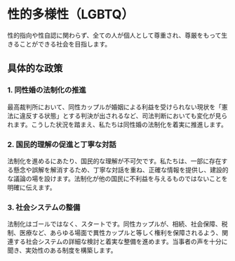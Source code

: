 # 性的多様性（LGBTQ）

性的指向や性自認に関わらず、全ての人が個人として尊重され、尊厳をもって生きることができる社会を目指します。

## 具体的な政策

### 1. 同性婚の法制化の推進

最高裁判所において、同性カップルが婚姻による利益を受けられない現状を「憲法に違反する状態」とする判決が出されるなど、司法判断においても変化が見られます。こうした状況を踏まえ、私たちは同性婚の法制化を着実に推進します。

### 2. 国民的理解の促進と丁寧な対話

法制化を進めるにあたり、国民的な理解が不可欠です。私たちは、一部に存在する懸念や誤解を解消するため、丁寧な対話を重ね、正確な情報を提供し、建設的な議論の場を設けます。法制化が他の国民に不利益を与えるものではないことを明確に伝えます。

### 3. 社会システムの整備

法制化はゴールではなく、スタートです。同性カップルが、相続、社会保障、税制、医療など、あらゆる場面で異性カップルと等しく権利を保障されるよう、関連する社会システムの詳細な検討と着実な整備を進めます。当事者の声を十分に聞き、実効性のある制度を構築します。